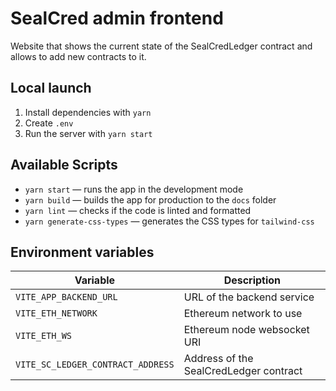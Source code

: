 # SealCred admin frontend

Website that shows the current state of the SealCredLedger contract and allows to add new contracts to it.

## Local launch

1. Install dependencies with `yarn`
2. Create `.env`
3. Run the server with `yarn start`

## Available Scripts

- `yarn start` — runs the app in the development mode
- `yarn build` — builds the app for production to the `docs` folder
- `yarn lint` — checks if the code is linted and formatted
- `yarn generate-css-types` — generates the CSS types for `tailwind-css`

## Environment variables

| Variable                          | Description                            |
| --------------------------------- | -------------------------------------- |
| `VITE_APP_BACKEND_URL`            | URL of the backend service             |
| `VITE_ETH_NETWORK`                | Ethereum network to use                |
| `VITE_ETH_WS`                     | Ethereum node websocket URI            |
| `VITE_SC_LEDGER_CONTRACT_ADDRESS` | Address of the SealCredLedger contract |
